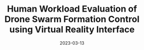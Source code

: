 ---
title: "Human Workload Evaluation of Drone Swarm Formation Control using Virtual Reality Interface"
collection: publications
permalink: /publication/paper3
excerpt: '-Evaluated human workload with several volunteers during interaction with a drone swarm through virtual reality interface.<br>
-Conducted an experiment involving the use of a joystick controller and a virtual reality controller to manipulate the drones via a head-mounted display, comparing the human’s control capability between controllers.
'
date: 2023-03-13
venue: 'ACM/IEEE International Conference on Human-Robot Interaction 2023 (HRI2023)'
paperurl: 'http://chanun3571.github.io/files/Human_Workload_Evaluation.pdf'
#citation: 'Asavasirikulkij, Chanun, and Muhammad Hanif. "Human Workload Evaluation of Drone Swarm Formation Control using Virtual Reality Interface." In Companion of the 2023 ACM/IEEE International Conference on Human-Robot Interaction, pp. 132-136. 2023.'
---
